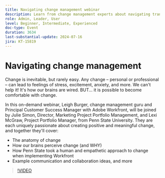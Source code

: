 ```yaml
---
title: Navigating change management webinar
description: Learn from change management experts about navigating transitions with Adobe Workfront. Gain insights on understanding the anatomy of change, brain perception, and Penn State University's approach in our on-demand webinar.
role: Admin, Leader, User
level: Beginner, Intermediate, Experienced
doc-type: Event
duration: 3634
last-substantial-update: 2024-07-16
jira: KT-15819
---
```


# Navigating change management

Change is inevitable, but rarely easy. Any change – personal or professional – can lead to feelings of stress, excitement, anxiety, and more. We can't help it! It's how our brains are wired. BUT... it is possible to become comfortable with change.

In this on-demand webinar, Leigh Burger, change management guru and Principal Customer Success Manager with Adobe Workfront, will be joined by Julie Simon, Director, Marketing Project Portfolio Management, and Lexi McGraw, Project Portfolio Manager, from Penn State University. They are each uniquely passionate about creating positive and meaningful change, and together they'll cover:

* The anatomy of change
* How our brains perceive change (and WHY)
* How Penn State took a human and empathetic approach to change when implementing Workfront
* Example communication and collaboration ideas, and more

>[!VIDEO](https://video.tv.adobe.com/v/3431013/?learn=on)
